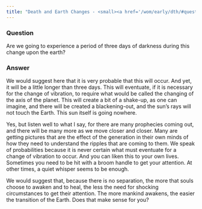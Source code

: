 ```yaml
---
title: "Death and Earth Changes - <small><a href='/wom/early/dth/#question-four'>Question Four</a></small>"
---
```


### Question

Are we going to experience a period of three days of darkness
during this change upon the earth?

### Answer

We would suggest here that it is very probable that this will occur. And
yet, it will be a little longer than three days. This will eventuate, if
it is necessary for the change of vibration, to require what would be
called the changing of the axis of the planet. This will create a bit of
a shake-up, as one can imagine, and there will be created a
blackening-out, and the sun’s rays will not touch the Earth. This sun
itself is going nowhere.

Yes, but listen well to what I say, for there are many prophecies coming
out, and there will be many more as we move closer and closer. Many are
getting pictures that are the effect of the generation in their own
minds of how they need to understand the ripples that are coming to
them. We speak of probabilities because it is never certain what must
eventuate for a change of vibration to occur. And you can liken this to
your own lives. Sometimes you need to be hit with a broom handle to get
your attention. At other times, a quiet whisper seems to be enough.

We would suggest that, because there is no separation, the more that
souls choose to awaken and to heal, the less the need for shocking
circumstances to get their attention. The more mankind awakens, the
easier the transition of the Earth. Does that make sense for you?

